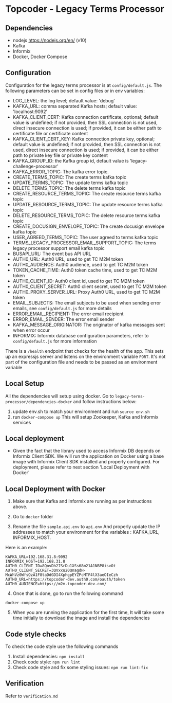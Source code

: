 # Topcoder - Legacy Terms Processor

## Dependencies

- nodejs https://nodejs.org/en/ (v10)
- Kafka
- Informix
- Docker, Docker Compose

## Configuration

Configuration for the legacy terms processor is at `config/default.js`.
The following parameters can be set in config files or in env variables:
- LOG_LEVEL: the log level; default value: 'debug'
- KAFKA_URL: comma separated Kafka hosts; default value: 'localhost:9092'
- KAFKA_CLIENT_CERT: Kafka connection certificate, optional; default value is undefined;
    if not provided, then SSL connection is not used, direct insecure connection is used;
    if provided, it can be either path to certificate file or certificate content
- KAFKA_CLIENT_CERT_KEY: Kafka connection private key, optional; default value is undefined;
    if not provided, then SSL connection is not used, direct insecure connection is used;
    if provided, it can be either path to private key file or private key content
- KAFKA_GROUP_ID: the Kafka group id, default value is 'legacy-challenge-processor'
- KAFKA_ERROR_TOPIC: The kafka error topic.
- CREATE_TERMS_TOPIC: The create terms kafka topic
- UPDATE_TERMS_TOPIC: The update terms kafka topic
- DELETE_TERMS_TOPIC: The delete terms kafka topic
- CREATE_RESOURCE_TERMS_TOPIC: The create resource terms kafka topic
- UPDATE_RESOURCE_TERMS_TOPIC: The update resource terms kafka topic
- DELETE_RESOURCE_TERMS_TOPIC: The delete resource terms kafka topic
- CREATE_DOCUSIGN_ENVELOPE_TOPIC: The create docusign envelope kafka topic
- USER_AGREED_TERMS_TOPIC: The user agreed to terms kafka topic
- TERMS_LEGACY_PROCESSOR_EMAIL_SUPPORT_TOPIC: The terms legacy processor support email kafka topic
- BUSAPI_URL: The event bus API URL
- AUTH0_URL: Auth0 URL, used to get TC M2M token
- AUTH0_AUDIENCE: Auth0 audience, used to get TC M2M token
- TOKEN_CACHE_TIME: Auth0 token cache time, used to get TC M2M token
- AUTH0_CLIENT_ID: Auth0 client id, used to get TC M2M token
- AUTH0_CLIENT_SECRET: Auth0 client secret, used to get TC M2M token
- AUTH0_PROXY_SERVER_URL: Proxy Auth0 URL, used to get TC M2M token
- EMAIL_SUBJECTS: The email subjects to be used when sending error emails, see `config/default.js` for more details
- ERROR_EMAIL_RECIPIENT: The error email recipient
- ERROR_EMAIL_SENDER: The error email sender
- KAFKA_MESSAGE_ORIGINATOR: The originator of kafka messages sent when error occur
- INFORMIX: Informix database configuration parameters, refer to `config/default.js` for more information

There is a `/health` endpoint that checks for the health of the app. This sets up an expressjs server and listens on the environment variable `PORT`. It's not part of the configuration file and needs to be passed as an environment variable

## Local Setup
All the dependencies will setup using docker.
Go to `legacy-terms-processor/dependencies-docker` and follow instructions below:
1. update env.sh to match your environment and run `source env.sh`
2. run `docker-compose up`
This will setup Zookeeper, Kafka and Informix services

## Local deployment
- Given the fact that the library used to access Informix DB depends on Informix Client SDK.
We will run the application on Docker using a base image with Informix Client SDK installed and properly configured.
For deployment, please refer to next section 'Local Deployment with Docker'

## Local Deployment with Docker

1. Make sure that Kafka and Informix are running as per instructions above.

2. Go to `docker` folder

3. Rename the file `sample.api.env` to `api.env` And properly update the IP addresses to match your environment for the variables : KAFKA_URL, INFORMIX_HOST.

Here is an example:
```
KAFKA_URL=192.168.31.8:9092
INFORMIX_HOST=192.168.31.8
AUTH0_CLIENT_ID=8QovDh27SrDu1XSs68m21A1NBP8isvOt
AUTH0_CLIENT_SECRET=3QVxxu20QnagdH-McWhVz0WfsQzA1F8taDdGDI4XphgpEYZPcMTF4lX3aeOIeCzh
AUTH0_URL=https://topcoder-dev.auth0.com/oauth/token
AUTH0_AUDIENCE=https://m2m.topcoder-dev.com/
```

4. Once that is done, go to run the following command

```
docker-compose up
```

5. When you are running the application for the first time, It will take some time initially to download the image and install the dependencies

## Code style checks
To check the code style use the following commands
1. Install dependencies: `npm install`
2. Check code style: `npm run lint`
3. Check code style and fix some styling issues: `npm run lint:fix`

## Verification
Refer to `Verification.md`

